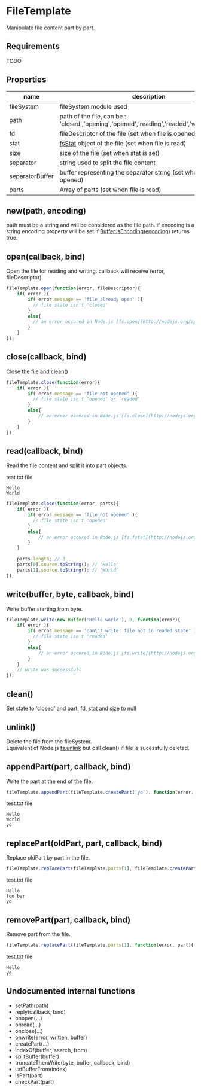 FileTemplate
========================

Manipulate file content part by part.

## Requirements

TODO

## Properties

name | description | default
---- | ----------- | ----------
fileSystem | fileSystem module used | require('fs')
path | path of the file, can be : 'closed','opening','opened','reading','readed','writing','closing' | 'closed'
fd | fileDescriptor of the file (set when file is opened) | null
stat | [fsStat](http://nodejs.org/api/fs.html#fs_class_fs_stats) object of the file (set when file is read) | null
size | size of the file (set when stat is set) | null
separator | string used to split the file content | '\n'
separatorBuffer | buffer representing the separator string (set when file is opened) | null
parts | Array of parts (set when file is read) | null

## new(path, encoding)

path must be a string and will be considered as the file path.
if encoding is a string encoding property will be set if [Buffer.isEncoding(encoding)](http://nodejs.org/api/buffer.html#buffer_class_method_buffer_isencoding_encoding) returns true.

## open(callback, bind)

Open the file for reading and writing.
callback will receive (error, fileDescriptor)

```javascript
fileTemplate.open(function(error, fileDescriptor){
	if( error ){
		if( error.message == 'file already open' ){
		  // file state isn't 'closed'
		}
		else{
		  // an error occured in Node.js [fs.open](http://nodejs.org/api/fs.html#fs_fs_open_path_flags_mode_callback)
		}
	}	
});
```

## close(callback, bind)

Close the file and clean()

```javascript
fileTemplate.close(function(error){
	if( error ){
		if( error.message == 'file not opened' ){
		  // file state isn't 'opened' or 'readed'
		}
		else{
			// an error occured in Node.js [fs.close](http://nodejs.org/api/fs.html#fs_fs_close)
		}
	}
});
```

## read(callback, bind)

Read the file content and split it into part objects.

test.txt file
```text
Hello
World
```

```javascript
fileTemplate.close(function(error, parts){
	if( error ){
		if( error.message == 'file not opened' ){
		  // file state isn't 'opened'
		}
		else{
			// an error occured in Node.js [fs.fstat](http://nodejs.org/api/fs.html#fs_fs_fstat) or [fs.read()](http://nodejs.org/api/fs.html#fs_fs_read)
		}
	}

	parts.length; // 3
  	parts[0].source.toString(); // 'Hello'
  	parts[1].source.toString(); // 'World'
});
```

## write(buffer, byte, callback, bind)

Write buffer starting from byte.

```javascript
fileTemplate.write(new Buffer('Hello world'), 0, function(error){
	if( error ){
		if( error.message == 'can\'t write: file not in readed state' ){
		  // file state isn't 'readed'
		}
		else{
			// an error occured in Node.js [fs.write](http://nodejs.org/api/fs.html#fs_fs_write) 
		}
	}
	// write was successfull
});
```

## clean()

Set state to 'closed' and part, fd, stat and size to null

## unlink()

Delete the file from the fileSystem.  
Equivalent of Node.js [fs.unlink](http://nodejs.org/api/fs.html#fs_fs_unlink) but call clean() if file is sucessfully deleted.

## appendPart(part, callback, bind)

Write the part at the end of the file.

```javascript
fileTemplate.appendPart(fileTemplate.createPart('yo'), function(error, part){});
```

test.txt file
```
Hello
World
yo
````

## replacePart(oldPart, part, callback, bind)

Replace oldPart by part in the file.

```javascript
fileTemplate.replacePart(fileTemplate.parts[1], fileTemplate.createPart('foo bar'), function(error, part){});
```

test.txt file
```
Hello
foo bar
yo
````

## removePart(part, callback, bind)

Remove part from the file.

```javascript
fileTemplate.replacePart(fileTemplate.parts[1], function(error, part){});
```

test.txt file
```
Hello
yo
````

## Undocumented internal functions

- setPath(path)
- reply(callback, bind)
- onopen(...)
- onread(...)
- onclose(...)
- onwrite(error, written, buffer)
- createPart(...)
- indexOf(buffer, search, from)
- splitBuffer(buffer)
- truncateThenWrite(byte, buffer, callback, bind)
- listBufferFrom(index)
- isPart(part)
- checkPart(part)
```
